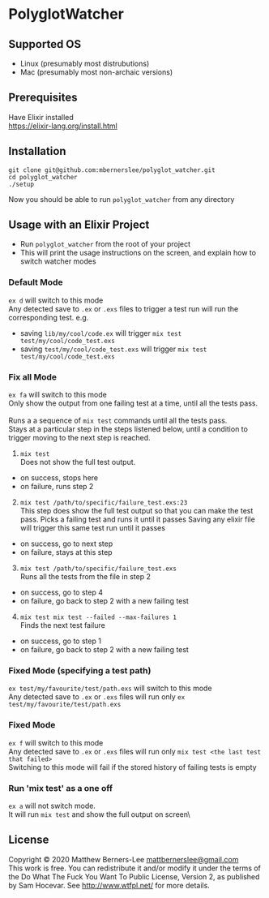 # PolyglotWatcher

## Supported OS
  - Linux (presumably most distrubutions)
  - Mac (presumably most non-archaic versions)

## Prerequisites
  Have Elixir installed\
  https://elixir-lang.org/install.html

## Installation
```
git clone git@github.com:mbernerslee/polyglot_watcher.git
cd polyglot_watcher
./setup
```

Now you should be able to run `polyglot_watcher` from any directory

## Usage with an Elixir Project
- Run `polyglot_watcher` from the root of your project
- This will print the usage instructions on the screen, and explain how to switch watcher modes

### Default Mode
`ex d` will switch to this mode\
Any detected save to `.ex` or `.exs` files to trigger a test run will run the corresponding test. e.g.
- saving `lib/my/cool/code.ex` will trigger `mix test test/my/cool/code_test.exs`
- saving `test/my/cool/code_test.exs` will trigger `mix test test/my/cool/code_test.exs`

### Fix all Mode
`ex fa` will switch to this mode\
Only show the output from one failing test at a time, until all the tests pass.\
\
Runs a a sequence of `mix test` commands until all the tests pass.\
Stays at a particular step in the steps listened below, until a condition to trigger moving to the next step is reached.

1. `mix test`\
Does not show the full test output.
- on success, stops here
- on failure, runs step 2
2. `mix test /path/to/specific/failure_test.exs:23`\
This step does show the full test output so that you can make the test pass.
Picks a failing test and runs it until it passes
Saving any elixir file will trigger this same test run until it passes
- on success, go to next step
- on failure, stays at this step
3. `mix test /path/to/specific/failure_test.exs`\
Runs all the tests from the file in step 2
- on success, go to step 4
- on failure, go back to step 2 with a new failing test
4. `mix test mix test --failed --max-failures 1`\
Finds the next test failure
- on success, go to step 1
- on failure, go back to step 2 with a new failing test

### Fixed Mode (specifying a test path)
`ex test/my/favourite/test/path.exs` will switch to this mode\
Any detected save to `.ex` or `.exs` files will run only `ex test/my/favourite/test/path.exs`

### Fixed Mode
`ex f` will switch to this mode\
Any detected save to `.ex` or `.exs` files will run only `mix test <the last test that failed>`\
Switching to this mode will fail if the stored history of failing tests is empty

### Run 'mix test' as a one off
`ex a` will not switch mode.\
It will run `mix test` and show the full output on screen\

## License
Copyright © 2020 Matthew Berners-Lee mattbernerslee@gmail.com\
This work is free. You can redistribute it and/or modify it under the
terms of the Do What The Fuck You Want To Public License, Version 2,
as published by Sam Hocevar. See http://www.wtfpl.net/ for more details.
